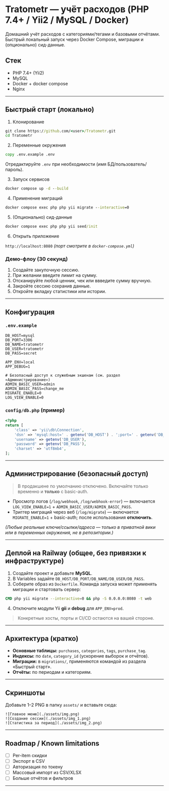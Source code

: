 # Tratometr — учёт расходов (PHP 7.4+ / Yii2 / MySQL / Docker)

Домашний учёт расходов с категориями/тегами и базовыми отчётами.  
Быстрый локальный запуск через Docker Compose, миграции и (опционально) сид-данные.

## Стек
- PHP 7.4+ (Yii2)
- MySQL
- Docker + docker compose
- Nginx

---

## Быстрый старт (локально)

1) Клонирование

```cmd
git clone https://github.com/<user>/Tratometr.git
cd Tratometr
```

2) Переменные окружения

```cmd
copy .env.example .env
```
Отредактируйте `.env` при необходимости (имя БД/пользователь/пароль).

3) Запуск сервисов

```cmd
docker compose up -d --build
```

4) Применение миграций

```cmd
docker compose exec php php yii migrate --interactive=0
```

5) (Опционально) сид-данные

```cmd
docker compose exec php php yii seed/init
```

6) Открыть приложение

`http://localhost:8080`  *(порт смотрите в `docker-compose.yml`)*

### Демо-флоу (30 секунд)
1. Создайте закупочную сессию.
2. При желании введите лимит на сумму.
3. Отсканируйте любой ценник, чек или ввведите сумму вручную.
4. Закройте сессию сохранив данные.
5. Откройте вкладку статистики или истории.

---

## Конфигурация

### `.env.example`

```env
DB_HOST=mysql
DB_PORT=3306
DB_NAME=tratometr
DB_USER=tratometr
DB_PASS=secret

APP_ENV=local
APP_DEBUG=1

# Безопасный доступ к служебным экшенам (см. раздел «Администрирование»)
ADMIN_BASIC_USER=admin
ADMIN_BASIC_PASS=change_me
MIGRATE_ENABLE=0
LOG_VIEW_ENABLE=0
```

### `config/db.php` (пример)

```php
<?php
return [
    'class' => 'yii\db\Connection',
    'dsn' => 'mysql:host=' . getenv('DB_HOST') . ';port=' . getenv('DB_PORT') . ';dbname=' . getenv('DB_NAME'),
    'username' => getenv('DB_USER'),
    'password' => getenv('DB_PASS'),
    'charset' => 'utf8mb4',
];
```
---

## Администрирование (безопасный доступ)

> В продакшене по умолчанию отключено. Включайте только временно и **только** с basic-auth.

- Просмотр логов (`/log/webhook`, `/log/webhook-error`) — включается `LOG_VIEW_ENABLE=1` + `ADMIN_BASIC_USER/ADMIN_BASIC_PASS`.
- Триггер миграций через веб (`/log/migrate`) — включается `MIGRATE_ENABLE=1` + basic-auth; после использования **отключить**.

*(Любые реальные ключи/ссылки/адреса — только в приватной вики или в переменных окружения, не в репозитории.)*

---

## Деплой на Railway (общее, без привязки к инфраструктуре)

1) Создайте проект и добавьте **MySQL**.
2) В Variables задайте `DB_HOST/DB_PORT/DB_NAME/DB_USER/DB_PASS`.
3) Соберите образ из `Dockerfile`. Команда запуска может применять миграции и стартовать сервер:

```dockerfile
CMD php yii migrate --interactive=0 && php -S 0.0.0.0:8080 -t web
```

4) Отключите модули Yii **gii** и **debug** для `APP_ENV=prod`.

> Конкретные хосты, порты и CI/CD остаются на вашей стороне.

---

## Архитектура (кратко)

- **Основные таблицы:** `purchases`, `categories`, `tags`, `purchase_tag`.
- **Индексы:** по `date`, `category_id` (ускорение выборок и отчётов).
- **Миграции:** в `migrations/`, применяются командой из раздела «Быстрый старт».
- **Отчёты:** по периодам и категориям.

---

## Скриншоты

Добавьте 1–2 PNG в папку `assets/` и вставьте сюда:

```text
![Главное меню](./assets/img.png)
![Создание сессии](./assets/img_1.png)
![Статистика за период](./assets/img_2.png)
```

---

## Roadmap / Known limitations
- [ ] Per-item скидки
- [ ] Экспорт в CSV
- [ ] Авторизация по токену
- [ ] Массовый импорт из CSV/XLSX
- [ ] Больше отчётов и фильтров

---

